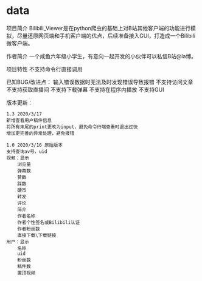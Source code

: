 # data
项目简介
Bilibili_Viewer是在python爬虫的基础上对B站其他客户端的功能进行模拟，尽量还原网页端和手机客户端的优点，后续准备接入GUI，打造成一个Bilibili微客户端。

作者简介
一个咸鱼六年级小学生，有意向一起开发的小伙伴可以私信B站@la博。

项目特性
不支持命令行直接调用

已知BUG/改进点：
	输入错误数据时无法及时发现错误导致报错
	不支持访问文章
	不支持获取直播间
	不支持下载弹幕
	不支持在程序内播放
	不支持GUI

版本更新：

	1.3 2020/3/17
	新增查看用户稿件信息
	将所有末尾的print更改为input，避免命令行端查看时退出过快
	增加更完善的异常处理，避免报错

	1.0 2020/3/16 原始版本
	支持查询av号，uid
	视频：显示
		浏览量
		弹幕数
		赞数
		踩数
		硬币
		转发
		评论
		简介
		作者名称
		作者个性签名或Bilibili认证
		作者粉丝数
		直接下载\下载链接		
	用户：显示
		名称
		uid
		粉丝数
		稿件数
		置顶视频
